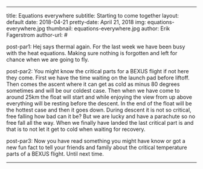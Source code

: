 ---
 title: Equations everywhere
 subtitle: Starting to come together
 layout: default
 date: 2018-04-21
 pretty-date: April 21, 2018
 img: equations-everywhere.jpg
 thumbnail: equations-everywhere.jpg
 author: Erik Fagerstrom
 author-url: #
 
 post-par1: Hej says thermal again. For the last week we have been busy with the heat equations. Making sure nothing is forgotten and left for chance when we are going to fly.
 
 post-par2: You might know the critical parts for a BEXUS flight if not here they come. First we have the time waiting on the launch pad before liftoff. Then comes the ascent where it can get as cold as minus 80 degrees sometimes and will be our coldest case. Then when we have come to around 25km the float will start and while enjoying the view from up above everything will be resting before the descent. In the end of the float will be the hottest case and then it goes down. During descent it is not so critical, free falling how bad can it be? But we are lucky and have a parachute so no free fall all the way. When we finally have landed the last critical part is and that is to not let it get to cold when waiting for recovery.
 
 post-par3: Now you have read something you might have know or got a new fun fact to tell your friends and family about the critical temperature parts of a BEXUS flight. Until next time.
 
 ---
